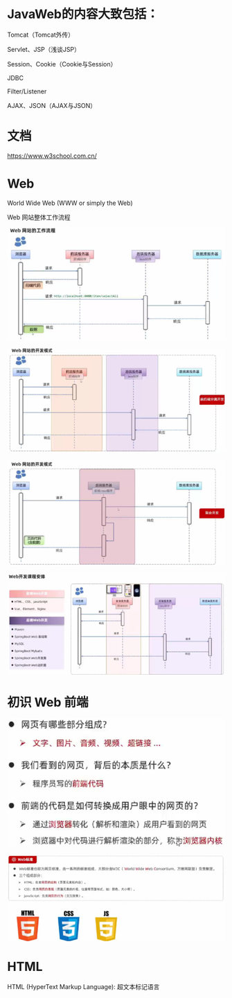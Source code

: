 
# JavaWeb的内容大致包括：

Tomcat（Tomcat外传）

Servlet、JSP（浅谈JSP）

Session、Cookie（Cookie与Session）

JDBC

Filter/Listener

AJAX、JSON（AJAX与JSON）

# 文档
https://www.w3school.com.cn/


# Web
World Wide Web (WWW or simply the Web) 

Web 网站整体工作流程

![2024-01-20-21-37-40.png](assets/2024-01-20-21-37-40.png)

![2024-01-20-21-38-26.png](assets/2024-01-20-21-38-26.png)

![2024-01-20-21-38-59.png](assets/2024-01-20-21-38-59.png)

![2024-01-20-21-42-05.png](assets/2024-01-20-21-42-05.png)

# 初识 Web 前端
![2024-01-20-21-45-37.png](assets/2024-01-20-21-45-37.png)

![2024-01-20-21-47-26.png](assets/2024-01-20-21-47-26.png)

# HTML
HTML (HyperText Markup Language): 超文本标记语言
